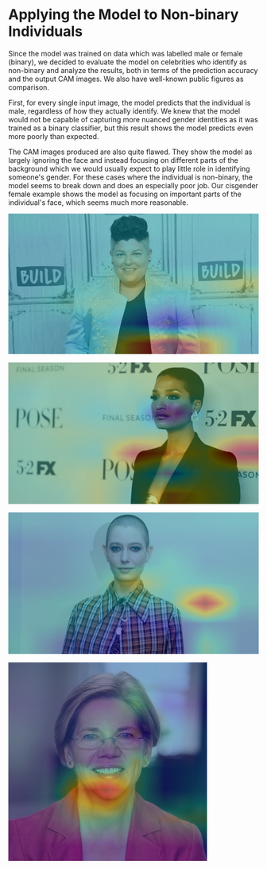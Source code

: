 # Applying the Model to Non-binary Individuals

Since the model was trained on data which was labelled male or female (binary), we decided to evaluate the model on celebrities who identify as non-binary and analyze the results, both in terms of the prediction accuracy and the output CAM images. We also have well-known public figures as comparison. 

First, for every single input image, the model predicts that the individual is male, regardless of how they actually identify. We knew that the model would not be capable of capturing more nuanced gender identities as it was trained as a binary classifier, but this result shows the model predicts even more poorly than expected.

The CAM images produced are also quite flawed. They show the model as largely ignoring the face and instead focusing on different parts of the background which we would usually expect to play little role in identifying someone's gender. For these cases where the individual is non-binary, the model seems to break down and does an especially poor job. Our cisgender female example shows the model as focusing on important parts of the individual's face, which seems much more reasonable. 

![Non-binary CAM result 1. Model focuses on irrelevant parts of image](/non_binary_test/results/1.jpg)

![Non-binary CAM result 6. Model focuses on irrelevant parts of image](/non_binary_test/results/6.jpg)

![Non-binary CAM result 8. Model focuses on irrelevant parts of image](/non_binary_test/results/8.jpg)

![Non-binary CAM baseline. Model focuses on relevant parts of image](/non_binary_test/results/0.jpg)
